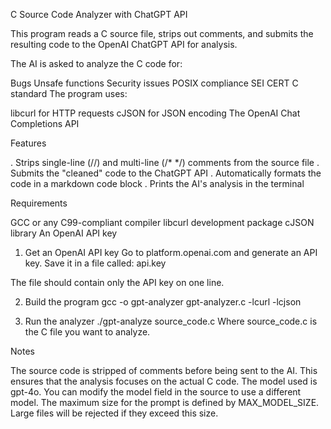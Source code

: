 C Source Code Analyzer with ChatGPT API

This program reads a C source file, strips out comments, and submits the resulting code to the OpenAI ChatGPT API for analysis.

The AI is asked to analyze the C code for:

Bugs
Unsafe functions
Security issues
POSIX compliance
SEI CERT C standard
The program uses:

libcurl for HTTP requests
cJSON for JSON encoding
The OpenAI Chat Completions API

Features

. Strips single-line (//) and multi-line (/* */) comments from the source file
. Submits the "cleaned" code to the ChatGPT API
. Automatically formats the code in a markdown code block
. Prints the AI's analysis in the terminal

Requirements

GCC or any C99-compliant compiler
libcurl development package
cJSON library
An OpenAI API key
1. Get an OpenAI API key
Go to platform.openai.com and generate an API key.
Save it in a file called:
api.key

The file should contain only the API key on one line.

2. Build the program
gcc -o gpt-analyzer gpt-analyzer.c -lcurl -lcjson

3. Run the analyzer
./gpt-analyze source_code.c
Where source_code.c is the C file you want to analyze.

Notes

The source code is stripped of comments before being sent to the AI. This ensures that the analysis focuses on the actual C code.
The model used is gpt-4o. You can modify the model field in the source to use a different model.
The maximum size for the prompt is defined by MAX_MODEL_SIZE. Large files will be rejected if they exceed this size.
